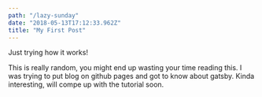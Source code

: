 ```yaml
---
path: "/lazy-sunday"
date: "2018-05-13T17:12:33.962Z"
title: "My First Post"
---
```


Just trying how it works!

This is really random, you might end up wasting your time reading this. I was trying to put blog on github pages and got to know about gatsby. Kinda interesting, will compe up with the tutorial soon.